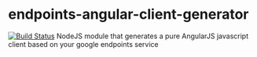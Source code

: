 # endpoints-angular-client-generator
[![Build Status](https://travis-ci.org/krico/endpoints-angular-client-generator.svg?branch=master)](https://travis-ci.org/krico/endpoints-angular-client-generator)
NodeJS module that generates a pure AngularJS javascript client based on your google endpoints service
